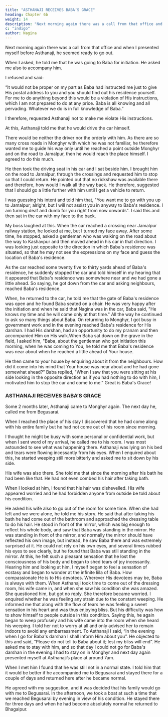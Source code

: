 ```yaml
---
title: "ASTHANAJI RECEIVES BABA’S GRACE"
heading: Chapter 6b
weight: 14
description: "Next morning again there was a call from that office and when I presented myself before Asthanaji, he seemed ready to go out"
c: "indigo"
author: Nagina
---
```



Next morning again there was a call from that office and when I presented myself before Asthanaji, he seemed ready to go out. 

When I asked, he told me that he was going to Baba for initiation. He asked me also to accompany him. 

I refused and said:

“It would not be proper on my part as Baba had instructed me just to give His postal address to you and you should find out his residence yourself. For me to do anything beyond this would be a violation of His instructions, which I am not prepared to do at any price. Baba is all knowing and all pervading.  Whatever we do is in full knowledge of Baba.”

I therefore, requested Asthanaji not to make me violate His instructions.

At this, Asthanaji told me that he would drive the car himself. 

There would be neither the driver nor the orderly with him. As there are so many cross roads in
Monghyr with which he was not familiar, he therefore wanted me to guide his way only
until he reached a point outside Monghyr and on the road to Jamalpur, then he would
reach the place himself. I agreed to do this much.

He then took the driving seat in his car and I sat beside him. I brought him on
the road to Jamalpur, through the crossings and requested him to stop so that I could
return. He pointed out that no rickshaw was available there and therefore, how would I
walk all the way back. He therefore, suggested that I should go a little further with him
until I get a vehicle to return.

I was guessing his intent and told him that, "You want me to go with you up to
Jamalpur; alright, but I will not assist you in anyway to Baba's residence. I am turning
deaf and dumb for you right from now onwards". I said this and then sat in the car with
my face to the back.

My boss laughed at this. When the car reached a crossing near Jamalpur
railway station, he looked at me, but I turned my face away. After some time, he
stopped, asked a gentleman who was walking on the road about the way to Kashavpur
and then moved ahead in his car in that direction. I was looking just opposite to the
direction in which Baba's residence was situated, so that he may not see the
expressions on my face and guess the location of Baba's residence.

As the car reached some twenty five to thirty yards ahead of Baba's residence,
he suddenly stopped the car and told himself in my hearing that it appeared that Baba's
residence was somewhere near and we had gone a little ahead. So saying, he got
down from the car and asking neighbours, reached Baba's residence.

When, he returned to the car, he told me that the gate of Baba's residence was
open and he found Baba seated on a chair. He was very happy after the initiation and
when he said that Nagina was in the car, Baba said, "He knows my time and he will
come only at that time." All the way he continued to ask so many things about Baba.
On returning to Monghyr, I got busy in government work and in the evening
reached Baba's residence for His darshan. I had His darshan, had an opportunity to do
my pranam and then accompanied Him on His walk.When Baba sat down on the grave in the field, I asked him, "Baba, about the gentleman who got initiation this morning, when he was coming to You, he told me that Baba's residence was near about when he reached a little ahead of Your house. 

He then came to your house by enquiring about it from the neighbours. How did it come
into his mind that Your house was near about and he had gone somewhat ahead?”
Baba replied, "When I saw that you were sitting at his side looking in the
opposite direction as if you had nothing to do with him, I motivated him to stop the car
and come to me." Great is Baba's Grace!

### ASTHANAJI RECEIVES BABA’S GRACE

Some 2 months later, Asthanaji came to Monghyr again. The next day he, called me from Begusarai. 

When I reached the place of his stay I discovered that he had come along with his entire family but he had not come out of his room since morning. 

I thought he might be busy with some personal or confidential work, but when I sent word of my arrival, he called me to his room. I was most astounded to see what was happening there. Asthanaji was lying on his bed and tears were flowing incessantly from his eyes. When I enquired about this, he started weeping still more bitterly and asked me to sit down by his side.

His wife was also there. She told me that since the morning after his bath he had been like that. He had not even combed his hair after taking bath.

When I looked at him, I found that his hair was dishevelled. His wife appeared worried and he had forbidden anyone from outside be told about his
condition.

He asked his wife also to go out of the room for some time. When she had left and we were alone, he told me his story. He said that after taking his bath he had come out of the bathroom and approached the dressing table to do his hair. He stood
in front of the mirror, which was big enough to reflect his whole body, and saw that
Baba was standing in the mirror. He was standing in front of the mirror, and normally
the mirror should have reflected his own image, but instead, he saw Baba there and
was extremely surprised at it. He could not rely on his own eyes, and several times
rubbed his eyes to see clearly, but he found that Baba was still standing in the mirror.
At this, he felt such a pleasant sensation that he lost the consciousness of his body and
began to shed tears of joy incessantly.
Hearing him and looking at him, I myself began to feel a sensation of ecstasy
and began to wonder at the infinite liila of Baba. How compassionate He is to His
devotees. Wherever His devotees may be, Baba is always with them. When Asthanaji
took time to come out of the dressing room, his wife came in, and when she saw his
condition she was amazed. She questioned him, but got no reply. She therefore
became worried.
I enquired whether he was feeling any strain due to the constant weeping. He
informed me that along with the flow of tears he was feeling a sweet sensation in his
heart and was thus enjoying bliss. But his difficulty was how to show himself to people
outside in this condition. Saying this, he again began to weep profusely and his wife
came into the room when she heard his weeping. I told her not to worry at all and only
advised her to remain indoors to avoid any embarrassment.
To Asthanaji I said, “In the evening when I go for Baba's darshan I shall inform
Him about you”.
He objected to this and said, “Please do not tell to Baba about it; lest my bliss
will end”. He asked me to stay with him, and so that day I could not go for Baba's
darshan in the evening.I had to stay on in Monghyr and next day again presented myself at Asthanaji’s place at around 7am. 

When I met him I found that he was still not in a normal state. I told him that it would be better if he accompanied me to Begusarai and stayed there for a couple of days and returned here after he became normal. 

He agreed with my suggestion, and it was decided that his family would go with me to Begusarai. In the afternoon, we took a boat at such a time that we reached Begusarai by evening in view of his condition. He stayed there for three days and when he had become absolutely normal he returned to Bhagalpur.

<!-- I finish this story of Baba's liila here and after saluting Him humbly pray that He
may grant such ecstasy to every one of his devotees.
 -->
